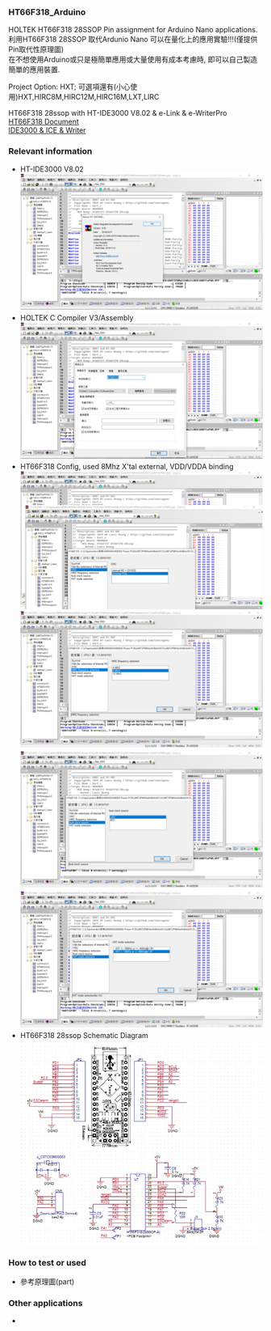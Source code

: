 ### HT66F318_Arduino
HOLTEK HT66F318 28SSOP Pin assignment for Arduino Nano applications.利用HT66F318 28SSOP 取代Ardunio Nano 可以在量化上的應用實驗!!!(僅提供Pin取代性原理圖)<br>
在不想使用Arduino或只是極簡單應用或大量使用有成本考慮時, 即可以自己製造簡單的應用裝置.<br>

Project Option: HXT; 可選項還有(小心使用)HXT,HIRC8M,HIRC12M,HIRC16M,LXT,LIRC

HT66F318 28ssop with HT-IDE3000 V8.02 & e-Link & e-WriterPro<br>
[HT66F318 Document](https://www.holtek.com.tw/search?key=ht66F318)<br>
[IDE3000 & ICE & Writer](https://www.holtek.com.tw/ice)<br>

### Relevant information
* HT-IDE3000 V8.02
![Image](HT-IDE3000_version.jpg)
* HOLTEK C Compiler V3/Assembly
![Image](ProjectCompiler.jpg)
* HT66F318 Config, used 8Mhz X'tal external, VDD/VDDA binding
![Image](ProjectOption1.jpg)
![Image](ProjectOption2.jpg)
![Image](ProjectOption3.jpg)
![Image](ProjectOption4.jpg)
* HT66F318 28ssop Schematic Diagram 
![Image](CircuitDiagram.jpg)

### How to test or used
* 參考原理圖(part)

### Other applications
* 
